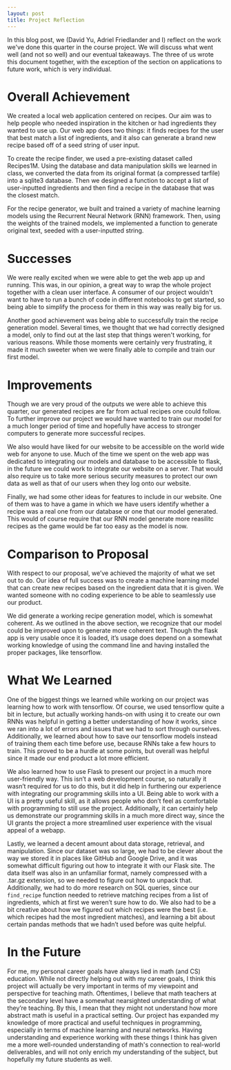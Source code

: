 ```yaml
---
layout: post
title: Project Reflection
---
```


In this blog post, we (David Yu, Adriel Friedlander and I) reflect on the work we've done this quarter in the course project. We will discuss what went well (and not so well) and our eventual takeaways. The three of us wrote this document together, with the exception of the section on applications to future work, which is very individual.

# Overall Achievement
We created a local web application centered on recipes. Our aim was to help people who needed inspiration in the kitchen or had ingredients they wanted to use up. Our web app does two things: it finds recipes for the user that best match a list of ingredients, and it also can generate a brand new recipe based off of a seed string of user input.

To create the recipe finder, we used a pre-existing dataset called Recipes1M. Using the database and data manipulation skills we learned in class, we converted the data from its original format (a compressed tarfile) into a sqlite3 database. Then we designed a function to accept a list of user-inputted ingredients and then find a recipe in the database that was the closest match.

For the recipe generator, we built and trained a variety of machine learning models using the Recurrent Neural Network (RNN) framework. Then, using the weights of the trained models, we implemented a function to generate original text, seeded with a user-inputted string.

# Successes
We were really excited when we were able to get the web app up and running. This was, in our opinion, a great way to wrap the whole project together with a clean user interface. A consumer of our project wouldn't want to have to run a bunch of code in different notebooks to get started, so being able to simplify the process for them in this way was really big for us.

Another good achievement was being able to successfully train the recipe generation model. Several times, we thought that we had correctly designed a model, only to find out at the last step that things weren't working, for various reasons. While those moments were certainly very frustrating, it made it much sweeter when we were finally able to compile and train our first model.

# Improvements
Though we are very proud of the outputs we were able to achieve this quarter, our generated recipes are far from actual recipes one could follow. To further improve our project we would have wanted to train our model for a much longer period of time and hopefully have access to stronger computers to generate more successful recipes. 

We also would have liked for our website to be accessible on the world wide web for anyone to use. Much of the time we spent on the web app was dedicated to integrating our models and database to be accessible to flask, in the future we could work to integrate our website on a server. That would also require us to take more serious security measures to protect our own data as well as that of our users when they log onto our website. 

Finally, we had some other ideas for features to include in our website. One of them was to have a game in which we have users identify whether a recipe was a real one from our database or one that our model generated. This would of course require that our RNN model generate more reasilitc recipes as the game would be far too easy as the model is now.
# Comparison to Proposal
With respect to our proposal, we’ve achieved the majority of what we set out to do. Our idea of full success was to create a machine learning model that can create new recipes based on the ingredient data that it is given. We wanted  someone with no coding experience to be able to seamlessly use our product.

We did generate a working recipe generation model, which is somewhat coherent. As we outlined in the above section, we recognize that our model could be improved upon to generate more coherent text. Though the flask app is very usable once it is loaded, it’s usage does depend on a somewhat working knowledge of using the command line and having installed the proper packages, like tensorflow. 

# What We Learned

One of the biggest things we learned while working on our project was learning how to work with tensorflow. Of course, we used tensorflow quite a bit in lecture, but actually working hands-on with using it to create our own RNNs was helpful in getting a better understanding of how it works, since we ran into a lot of errors and issues that we had to sort through ourselves. Additionally, we learned about how to save our tensorflow models instead of training them each time before use, because RNNs take a few hours to train. This proved to be a hurdle at some points, but overall was helpful since it made our end product a lot more efficient.

We also learned how to use Flask to present our project in a much more user-friendly way. This isn’t a web development course, so naturally it wasn’t required for us to do this, but it did help in furthering our experience with integrating our programming skills into a UI. Being able to work with a UI is a pretty useful skill, as it allows people who don’t feel as comfortable with programming to still use the project. Additionally, it can certainly help us demonstrate our programming skills in a much more direct way, since the UI grants the project a more streamlined user experience with the visual appeal of a webapp.

Lastly, we learned a decent amount about data storage, retrieval, and manipulation. Since our dataset was so large, we had to be clever about the way we stored it in places like GitHub and Google Drive, and it was somewhat difficult figuring out how to integrate it with our Flask site. The data itself was also in an unfamiliar format, namely compressed with a .tar.gz extension, so we needed to figure out how to unpack that. Additionally, we had to do more research on SQL queries, since our `find_recipe` function needed to retrieve matching recipes from a list of ingredients, which at first we weren’t sure how to do. We also had to be a bit creative about how we figured out which recipes were the best (i.e. which recipes had the most ingredient matches), and learning a bit about certain pandas methods that we hadn’t used before was quite helpful.

# In the Future

For me, my personal career goals have always lied in math (and CS) education. While not directly helping out with my career goals, I think this project will actually be very important in terms of my viewpoint and perspective for teaching math. Oftentimes, I believe that math teachers at the secondary level have a somewhat nearsighted understanding of what they’re teaching. By this, I mean that they might not understand how more abstract math is useful in a practical setting. Our project has expanded my knowledge of more practical and useful techniques in programming, especially in terms of machine learning and neural networks. Having understanding and experience working with these things I think has given me a more well-rounded understanding of math's connection to real-world deliverables, and will not only enrich my understanding of the subject, but hopefully my future students as well.
